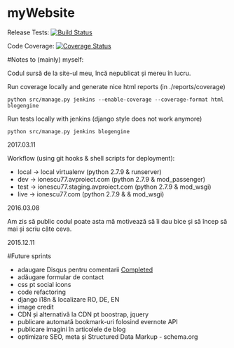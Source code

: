 # myWebsite
Release Tests: [![Build Status](https://travis-ci.org/ionescu77/myWebsite.svg)](https://travis-ci.org/ionescu77/myWebsite)

Code Coverage: [![Coverage Status](https://coveralls.io/repos/ionescu77/myWebsite/badge.svg?branch=master&service=github)](https://coveralls.io/github/ionescu77/myWebsite?branch=master)

#Notes to (mainly) myself:

Codul sursă de la site-ul meu, încă nepublicat și mereu în lucru.

Run coverage locally and generate nice html reports (in ./reports/coverage)
```
python src/manage.py jenkins --enable-coverage --coverage-format html blogengine
```

Run tests locally with jenkins (django style does not work anymore)

```
python src/manage.py jenkins blogengine
```
2017.03.11

Workflow (using git hooks & shell scripts for deployment):
- local -> local virtualenv (python 2.7.9 & runserver)
- dev -> ionescu77.avproiect.com (python 2.7.9 & mod_passenger)
- test -> ionescu77.staging.avproiect.com (python 2.7.9 & mod_wsgi)
- live -> ionescu77.com (python 2.7.9 & & mod_wsgi)

2016.03.08

Am zis să public codul poate asta mă motivează să îi dau bice și să încep să mai și scriu câte ceva.

2015.12.11


#Future sprints
- adaugare Disqus pentru comentarii [Completed](https://github.com/ionescu77/myWebsite/issues/12)
- adăugare formular de contact
- css pt social icons
- code refactoring
- django i18n & localizare RO, DE, EN
- image credit
- CDN și alternativă la CDN pt boostrap, jquery
- publicare automată bookmark-uri folosind evernote API
- publicare imagini în articolele de blog
- optimizare SEO, meta și Structured Data Markup - schema.org

